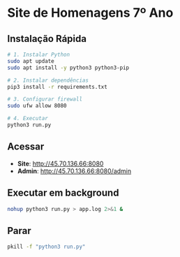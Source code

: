 # Site de Homenagens 7º Ano

## Instalação Rápida

```bash
# 1. Instalar Python
sudo apt update
sudo apt install -y python3 python3-pip

# 2. Instalar dependências
pip3 install -r requirements.txt

# 3. Configurar firewall
sudo ufw allow 8080

# 4. Executar
python3 run.py
```

## Acessar

- **Site**: http://45.70.136.66:8080
- **Admin**: http://45.70.136.66:8080/admin

## Executar em background

```bash
nohup python3 run.py > app.log 2>&1 &
```

## Parar

```bash
pkill -f "python3 run.py"
```